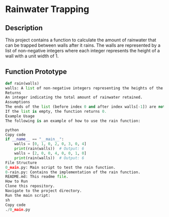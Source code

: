 # Rainwater Trapping

## Description

This project contains a function to calculate the amount of rainwater that can be trapped between walls after it rains. The walls are represented by a list of non-negative integers where each integer represents the height of a wall with a unit width of 1.

## Function Prototype

```python
def rain(walls)
walls: A list of non-negative integers representing the heights of the walls.
Returns
An integer indicating the total amount of rainwater retained.
Assumptions
The ends of the list (before index 0 and after index walls[-1]) are not walls and will not retain water.
If the list is empty, the function returns 0.
Example Usage
The following is an example of how to use the rain function:

python
Copy code
if __name__ == "__main__":
    walls = [0, 1, 0, 2, 0, 3, 0, 4]
    print(rain(walls))  # Output: 6
    walls = [2, 0, 0, 4, 0, 0, 1, 0]
    print(rain(walls))  # Output: 6
File Structure
0_main.py: Main script to test the rain function.
0-rain.py: Contains the implementation of the rain function.
README.md: This readme file.
How to Run
Clone this repository.
Navigate to the project directory.
Run the main script:
sh
Copy code
./0_main.py
